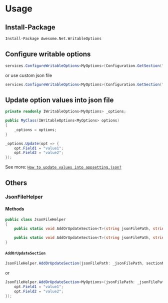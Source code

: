 # Usage

## Install-Package

```pm
Install-Package Awesome.Net.WritableOptions
```

## Configure writable options

```c#
services.ConfigureWritableOptions<MyOptions>(Configuration.GetSection("MySection"));
```

or use custom json file

```c#
services.ConfigureWritableOptions<MyOptions>(Configuration.GetSection("MySection"),"Resources/appsettings.custom.json");
```

## Update option values into json file

```c#
private readonly IWritableOptions<MyOptions> _options;

public MyClass(IWritableOptions<MyOptions> options)
{
    _options = options;
}
```

```c#
_options.Update(opt => {
    opt.Field1 = "value1";
    opt.Field2 = "value2";
});
```

See more:
[``How to update values into appsetting.json?``](https://stackoverflow.com/a/45986656)

## Others

### JsonFileHelper

#### Methods

```c#
public class JsonFileHelper
{
    public static void AddOrUpdateSection<T>(string jsonFilePath, string sectionName, Action<T> updateAction = null) where T : class, new();

    public static void AddOrUpdateSection<T>(string jsonFilePath, string sectionName, T value);
}
```

#### `AddOrUpdateSection`

```c#
JsonFileHelper.AddOrUpdateSection(jsonFilePath: _jsonFilePath, sectionName: _sectionName, value: true);
```

or

```c#
JsonFileHelper.AddOrUpdateSection<MyOptions>(jsonFilePath: _jsonFilePath, sectionName: _sectionName, opt => {
    opt.Field1 = "value1";
    opt.Field2 = "value2";
});
```
